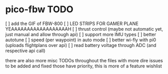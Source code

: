 # pico-fbw TODO

[ ] add the GIF of FBW-800
[ ] LED STRIPS FOR GAMER PLANE YEAAAAAAAAAAAAAAAAAAH
[ ] thrust control (maybe not automatic yet, just manual and allow through api)
[ ] support more IMU types
[ ] better autotune
[ ] speed (per waypoint) in auto mode
[ ] better wi-fly with pi0 (uploads flightplans over api)
[ ] read battery voltage through ADC (and respective api call)

there are also more misc TODOs throughout the files with more dire issues to be added and fixed
those have priority, this is more of a feature wishlist
